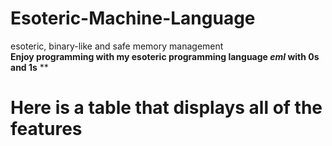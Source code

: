# Esoteric-Machine-Language
esoteric, binary-like and safe memory management<br>
**Enjoy programming with my esoteric programming language *eml* with 0s and 1s**
**
<br>
# Here is a table that displays all of the features
